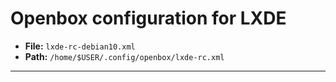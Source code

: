 # Openbox configuration for LXDE

- **File:** ```lxde-rc-debian10.xml```
- **Path:** ```/home/$USER/.config/openbox/lxde-rc.xml```

-------------------
